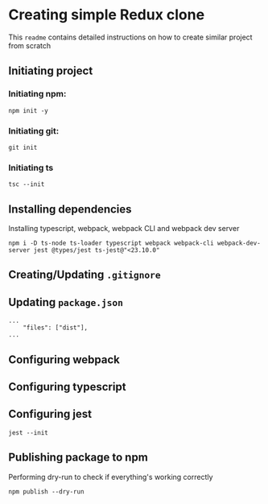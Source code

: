 # Creating simple Redux clone

This ```readme``` contains detailed instructions on
how to create similar project from scratch

## Initiating project

### Initiating npm:

```npm init -y```

### Initiating git:

```git init```

### Initiating ts

```tsc --init```

## Installing dependencies

Installing typescript, webpack, webpack CLI and webpack dev server

```npm i -D ts-node ts-loader typescript webpack webpack-cli webpack-dev-server jest @types/jest ts-jest@"<23.10.0"```

## Creating/Updating ```.gitignore```

## Updating ```package.json```


```
...
    "files": ["dist"],
...
```

## Configuring webpack

## Configuring typescript

## Configuring jest

```jest --init```

## Publishing package to npm

Performing dry-run to check if everything's working correctly

```npm publish --dry-run```
